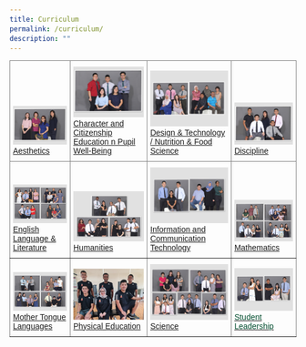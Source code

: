 ```yaml
---
title: Curriculum
permalink: /curriculum/
description: ""
---
```

<style type="text/css">
.tg  {border-collapse:collapse;border-spacing:0;}
.tg td{border-color:black;border-style:solid;border-width:1px;font-family:Arial, sans-serif;font-size:14px;
  overflow:hidden;padding:10px 5px;word-break:normal;}
.tg th{border-color:black;border-style:solid;border-width:1px;font-family:Arial, sans-serif;font-size:14px;
  font-weight:normal;overflow:hidden;padding:10px 5px;word-break:normal;}
.tg .tg-495d{border-color:inherit;color:#004D2E;text-align:left;vertical-align:bottom}
</style>
<table class="tg">
<thead>
  <tr>
    <th class="tg-495d"><img src="/images/Aesthetics.png" alt="Aesthetics" style="width:200px"><br><a href="/curriculum/aesthetics"><span style="font-weight:600;text-decoration:none;color:#004D2E;background-color:transparent"></span>Aesthetics</a><br></th>
    <th class="tg-495d"><img src="/images/Character%20and%20Citizenship%20Education%20n%20Pupil%20Well-Being.png" alt="Character and Citizenship Education n Pupil Well-Being" style="width:200px"><br><a href="/curriculum/character-and-citizenship-education-n-pupil-well-being"><span style="font-weight:600;text-decoration:none;color:#004D2E;background-color:transparent"></span>Character and Citizenship Education n Pupil Well-Being</a><br></th>
    <th class="tg-495d"><img src="/images/Design%20n%20Technology_Nutrition%20and%20Food%20Science.png" alt="Design & Technology / Nutrition & Food Science" style="width:200px"><br><span style="font-weight:600;text-decoration:none;color:#004D2E;background-color:transparent"></span><a href="/curriculum/design-n-technology-nutrition-and-food-science"><span style="text-decoration:none;color:inherit;background-color:transparent">Design &amp; Technology / Nutrition &amp; Food Science</span></a><br></th>
    <th class="tg-495d"><img src="/images/Discipline.png" alt="Discipline" style="width:200px"><br><span style="font-weight:600;text-decoration:none;color:#004D2E;background-color:transparent"></span><a href="/curriculum/discipline"><span style="text-decoration:none;color:inherit;background-color:transparent">Discipline</span></a><br></th>
  </tr>
</thead>
<tbody>
  <tr>
    <td class="tg-495d"><img src="/images/English%20Language%20n%20Literature.png" alt="English Language & Literature" style="width:200px"><br><span style="font-weight:600;text-decoration:none;color:#004D2E;background-color:transparent"></span><a href="/curriculum/english-language-n-literature"><span style="text-decoration:none;color:inherit;background-color:transparent">English Language &amp; Literature</span></a><br></td>
    <td class="tg-495d"><img src="/images/Humanities.png" alt="Humanities" style="width:200px"><br><span style="font-weight:600;text-decoration:none;color:#004D2E;background-color:transparent"></span><a href="/curriculum/humanities"><span style="text-decoration:none;color:inherit;background-color:transparent">Humanities</span></a><br></td>
    <td class="tg-495d"><img src="/images/Information%20and%20Communication%20Technology.png" alt="Information and Communication Technology" style="width:200px"><br><span style="font-weight:600;text-decoration:none;color:#004D2E;background-color:transparent"></span><a href="/curriculum/information-and-communication-technology"><span style="text-decoration:none;color:inherit;background-color:transparent">Information and Communication Technology</span></a><br></td>
    <td class="tg-495d"><img src="/images/Mathematics.png" alt="Mathematics" style="width:200px"><br><span style="font-weight:600;text-decoration:none;color:#004D2E;background-color:transparent"></span><a href="/curriculum/mathematics"><span style="text-decoration:none;color:inherit;background-color:transparent">Mathematics</span></a><br></td>
  </tr>
  <tr>
    <td class="tg-495d"><img src="/images/Mother%20Tongue%20Languages.png" alt="Mother Tongue Languages" style="width:200px"><br><span style="font-weight:600;text-decoration:none;color:#004D2E;background-color:transparent"></span><a href="/curriculum/mother-tongue-languages"><span style="text-decoration:none;color:inherit;background-color:transparent">Mother Tongue Languages</span></a><br></td>
    <td class="tg-495d"><img src="/images/Physical%20Education.png" alt="Physical Education" style="width:200px"><br><span style="font-weight:600;text-decoration:none;color:#004D2E;background-color:transparent"></span><a href="/curriculum/physical-education"><span style="text-decoration:none;color:inherit;background-color:transparent">Physical Education</span></a><br></td>
    <td class="tg-495d"><img src="/images/Science.png" alt="Science" style="width:200px"><br><span style="font-weight:600;text-decoration:none;color:#004D2E;background-color:transparent"></span><a href="/curriculum/science"><span style="text-decoration:none;color:inherit;background-color:transparent">Science</span></a><br></td>
    <td class="tg-495d"><img src="/images/student%20leadership.png" alt="Student Leadership" style="width:200px"><br><span style="font-weight:600;text-decoration:none;color:#004D2E;background-color:transparent"></span><a href="/amksian-experience/student-leadership"><span style="text-decoration:none;color:#004D2E;background-color:transparent">Student Leadership</span></a><br></td>
  </tr>
</tbody>
</table>